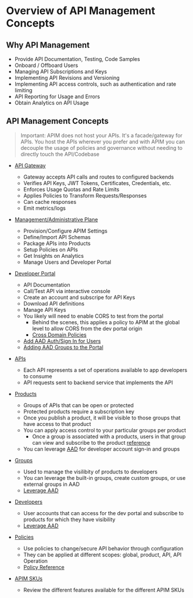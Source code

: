 # Overview of API Management Concepts

## Why API Management
- Provide API Documentation, Testing, Code Samples
- Onboard / Offboard Users
- Managing API Subscriptions and Keys
- Implementing API Revisions and Versioning
- Implementing API access controls, such as authentication and rate limiting
- API Reporting for Usage and Errors
- Obtain Analytics on API Usage

## API Management Concepts

> Important: APIM does not host your APIs. It's a facade/gateway for APIs. You host the APIs wherever you prefer and with APIM you can decouple the usage of policies and governance without needing to directly touch the API/Codebase

- [API Gateway](https://docs.microsoft.com/en-us/azure/api-management/api-management-key-concepts#api-gateway)
    - Gateway accepts API calls and routes to configured backends
    - Verifies API Keys, JWT Tokens, Certificates, Credentials, etc.
    - Enforces Usage Quotas and Rate Limits
    - Applies Policies to Transform Requests/Responses
    - Can cache responses
    - Emit metrics/logs

- [Management/Administrative Plane](https://docs.microsoft.com/en-us/azure/api-management/api-management-key-concepts#management-plane)
    - Provision/Configure APIM Settings
    - Define/Import API Schemas
    - Package APIs into Products
    - Setup Policies on APIs
    - Get Insights on Analytics
    - Manage Users and Developer Portal

- [Developer Portal](https://docs.microsoft.com/en-us/azure/api-management/api-management-key-concepts#developer-portal)
    - API Documentation
    - Call/Test API via interactive console
    - Create an account and subscripe for API Keys
    - Download API definitions
    - Manage API Keys
    - You likely will need to enable CORS to test from the portal
        - Behind the scenes, this applies a policy to APIM at the global level to allow CORS from the dev portal origin
        - [Cross Domain Policies](https://docs.microsoft.com/en-us/azure/api-management/api-management-cross-domain-policies)
    - [Add AAD Auth/Sign In for Users](https://docs.microsoft.com/en-us/azure/api-management/api-management-howto-aad?WT.mc_id=Portal-fx#authorize-developer-accounts-by-using-azure-ad)
    - [Adding AAD Groups to the Portal](https://docs.microsoft.com/en-us/azure/api-management/api-management-howto-aad?WT.mc_id=Portal-fx#add-an-external-azure-ad-group)

- [APIs](https://docs.microsoft.com/en-us/azure/api-management/api-management-key-concepts#apis)
    - Each API represents a set of operations available to app developers to consume
    - API requests sent to backend service that implements the API

- [Products](https://docs.microsoft.com/en-us/azure/api-management/api-management-key-concepts#products)
    - Groups of APIs that can be open or protected
    - Protected products require a subscription key
    - Once you publish a product, it will be visible to those groups that have access to that product
    - You can apply access control to your particular groups per product
        - Once a group is associated with a products, users in that group can view and subscribe to the product [reference](https://docs.microsoft.com/en-us/azure/api-management/api-management-howto-create-groups#-associate-a-group-with-a-product)
    - You can leverage [AAD](https://docs.microsoft.com/en-us/azure/api-management/api-management-howto-aad) for developer account sign-in and groups

- [Groups](https://docs.microsoft.com/en-us/azure/api-management/api-management-key-concepts#groups)
    - Used to manage the visilibity of products to developers
    - You can leverage the built-in groups, create custom groups, or use external groups in AAD
    - [Leverage AAD](https://docs.microsoft.com/en-us/azure/api-management/api-management-howto-aad)

- [Developers](https://docs.microsoft.com/en-us/azure/api-management/api-management-key-concepts#developers)
    - User accounts that can access for the dev portal and subscribe to products for which they have visibility
    - [Leverage AAD](https://docs.microsoft.com/en-us/azure/api-management/api-management-howto-aad)

- [Policies](https://docs.microsoft.com/en-us/azure/api-management/api-management-key-concepts#policies)
    - Use policies to change/secure API behavior through configuration
    - They can be applied at different scopes: global, product, API, API Operation
    - [Policy Reference](https://docs.microsoft.com/en-us/azure/api-management/set-edit-policies)

- [APIM SKUs](https://docs.microsoft.com/en-us/azure/api-management/api-management-features)
    - Review the different features available for the different APIM SKUs

